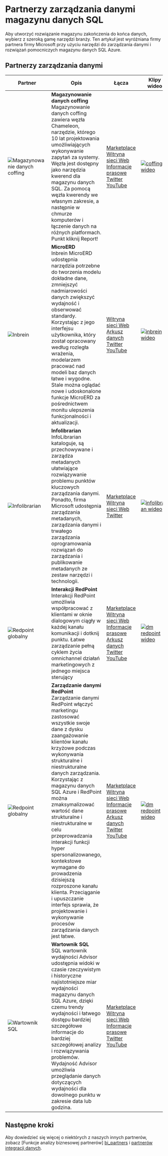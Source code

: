 <properties
   pageTitle="Partnerzy zarządzania danych SQL Data Warehouse | Microsoft Azure"
   description="Wykaz danych innych firm zarządzania partnerom rozwiązania, które obsługują magazynu danych SQL."
   services="sql-data-warehouse"
   documentationCenter="NA"
   authors="jrowlandjones"
   manager="barbkess"
   editor=""/>

<tags
   ms.service="sql-data-warehouse"
   ms.devlang="NA"
   ms.topic="article"
   ms.tgt_pltfrm="NA"
   ms.workload="data-services"
   ms.date="08/17/2016"
   ms.author="jrj;barbkess;sonyama"/>

# <a name="sql-data-warehouse-data-management-partners"></a>Partnerzy zarządzania danymi magazynu danych SQL

Aby utworzyć rozwiązanie magazynu zakończenia do końca danych, wybierz z szeroką gamę narzędzi branży. Ten artykuł jest wyróżniana firmy partnera firmy Microsoft przy użyciu narzędzi do zarządzania danymi i rozwiązań pomocniczych magazynu danych SQL Azure.

## <a name="our-data-management-partners"></a>Partnerzy zarządzania danymi

| Partner | Opis | Łącza | Klipy wideo |
| ------- | ----------- | ----- | ------ |
| ![Magazynowanie danych coffing][1] |**Magazynowanie danych coffing**<br>Magazynowanie danych coffing zawiera węzła Chameleon, narzędzie, którego 10 lat projektowania umożliwiających wykonywanie zapytań za systemy. Węzła jest dostępny jako narzędzia kwerend dla magazynu danych SQL. Za pomocą węzła kwerendy we własnym zakresie, a następnie w chmurze komputerów i łączenie danych na różnych platformach. Punkt kliknij Report! | [Marketplace][coffing_marketplace]<br>[Witryna sieci Web][coffing_website]<br>[Informacje prasowe][coffing_press]<br>[Twitter][coffing_twitter]<br>[YouTube][coffing_youtube] | [![coffing wideo](./media/sql-data-warehouse-partner-data-management/coffing_video.jpg)](https://www.youtube.com/watch?v=N5GSxBEySFc) |
| ![Inbrein][2] |**MicroERD**<br>Inbrein MicroERD udostępnia narzędzia potrzebne do tworzenia modelu dokładne dane, zmniejszyć nadmiarowości danych zwiększyć wydajność i obserwować standardy. Korzystając z jego interfejsu użytkownika, który został opracowany według rozległa wrażenia, modelarzem pracować nad modeli baz danych łatwe i wygodne. Stale można oglądać nowe i udoskonalone funkcje MicroERD za pośrednictwem monitu ulepszenia funkcjonalności i aktualizacji.  | [Witryna sieci Web][inbrein_website]<br>[Arkusz danych][inbrein_datasheet]<br>[Twitter][inbrein_twitter]<br>[YouTube][inbrein_youtube] | [![inbrein wideo](./media/sql-data-warehouse-partner-data-management/inbrein_video.jpg)](https://www.youtube.com/watch?v=IGHSAk4bxdE)|
| ![Infolibrarian][3] |**Infolibrarian**<br>InfoLibrarian kataloguje, są przechowywane i zarządza metadanych ułatwiające rozwiązywanie problemu punktów kluczowych zarządzania danymi. Ponadto, firma Microsoft udostępnia zarządzania metadanych, zarządzania danymi i trwałego zarządzania oprogramowania rozwiązań do zarządzania i publikowanie metadanych ze zestaw narzędzi i technologii. | [Marketplace][infolibrarian_marketplace]<br>[Witryna sieci Web][infolibrarian_website]<br>[Twitter][infolibrarian_twitter] | [![infolibrarian wideo](./media/sql-data-warehouse-partner-data-management/infolibrarian_video.png)](http://www.infolibcorp.com/metadata-management-videos/vdbplayer.swf?volume=100&url=video/infolibrarian-azure-provisioning.mp4) |
| ![Redpoint globalny][4] |**Interakcji RedPoint**<br>Interakcji RedPoint umożliwia współpracować z klientami w oknie dialogowym ciągły w każdej kanału komunikacji i dotknij punktu. Łatwe zarządzanie pełną cyklem życia omnichannel działań marketingowych z jednego miejsca sterujący | [Marketplace][redpoint_it_marketplace]<br>[Witryna sieci Web][redpoint_it_website]<br>[Informacje prasowe][redpoint_press]<br>[Arkusz danych][redpoint_it_datasheet]<br>[Twitter][redpoint_twitter]<br>[YouTube][redpoint_youtube] | [![dm redpoint wideo](./media/sql-data-warehouse-partner-data-management/redpoint_it_video.jpg)](https://vimeo.com/103715582) |
| ![Redpoint globalny][4] |**Zarządzanie danymi RedPoint**<br>Zarządzanie danymi RedPoint włączyć marketingu zastosować wszystkie swoje dane z dysku zaangażowanie klientów kanału krzyżowe podczas wykonywania strukturalne i niestrukturalne danych zarządzania. Korzystając z magazynu danych SQL Azure i RedPoint można zmaksymalizować wartość dane strukturalne i niestrukturalne w celu przeprowadzania interakcji funkcji hyper spersonalizowanego, kontekstowe wymagane do prowadzenia dzisiejszą rozproszone kanału klienta. Przeciąganie i upuszczanie interfejs sprawia, że projektowanie i wykonywanie procesów zarządzania danych jest łatwe. | [Marketplace][redpoint_dm_marketplace]<br>[Witryna sieci Web][redpoint_dm_website]<br>[Informacje prasowe][redpoint_press]<br>[Arkusz danych][redpoint_dm_datasheet]<br>[Twitter][redpoint_twitter]<br>[YouTube][redpoint_youtube] | [![dm redpoint wideo](./media/sql-data-warehouse-partner-data-management/redpoint_dm_video.jpg)](https://vimeo.com/103715581) |
| ![Wartownik SQL][5] |**Wartownik SQL**<br>SQL wartownik wydajności Advisor udostępnia widoki w czasie rzeczywistym i historyczne najistotniejsze miar wydajności magazynu danych SQL Azure, dzięki czemu trendy wydajności i łatwego dostępu bardziej szczegółowe informacje do bardziej szczegółowej analizy i rozwiązywania problemów. Wydajność Advisor umożliwia przeglądanie danych dotyczących wydajności dla dowolnego punktu w zakresie data lub godzina. | [Marketplace][sql_sentry_marketplace]<br>[Witryna sieci Web][sql_sentry_website]<br>[Informacje prasowe][sql_sentry_press]<br>[Twitter][sql_sentry_twitter]<br>[YouTube][sql_sentry_youtube] | |

## <a name="next-steps"></a>Następne kroki

Aby dowiedzieć się więcej o niektórych z naszych innych partnerów, zobacz [Funkcje analizy biznesowej partnerów] [ bi_partners] i [partnerów integracji danych][di_partners].

<!--Image references-->
[1]: ./media/sql-data-warehouse-partner-data-management/coffing_data_warehousing_logo.png
[2]: ./media/sql-data-warehouse-partner-data-management/inbrein_logo.png
[3]: ./media/sql-data-warehouse-partner-data-management/infolibrarian_logo.png
[4]: ./media/sql-data-warehouse-partner-data-management/redpoint_global_logo.png
[5]: ./media/sql-data-warehouse-partner-data-management/sql_sentry_logo.png

<!--Article links-->
[bi_partners]: ./sql-data-warehouse-partner-business-intelligence.md
[dm_partners]: ./sql-data-warehouse-partner-data-management.md
[di_partners]: ./sql-data-warehouse-partner-data-integration.md

<!--Website links -->
[coffing_website]:http://www.coffingdw.com/software/nexus/
[inbrein_website]:http://microerd.com/
[infolibrarian_website]:http://www.infolibcorp.com/metadata-management/software-tools
[redpoint_it_website]:http://www.redpoint.net/products/customer-interaction-management/
[redpoint_dm_website]:http://www.redpoint.net/products/data-management-solutions/
[sql_sentry_website]:http://www.sqlsentry.com/solutions/business-analytics/

<!--ebook Links-->

<!--Datasheet Links-->
<!--[coffing_datasheet]:-->
[inbrein_datasheet]:http://microerd.com/images/MicroERD_Manual/MicroERD_Manual.pdf
<!--[infolibrarian_datasheet]:-->
[redpoint_it_datasheet]:http://www.redpoint.net/wp-content/uploads/2016/06/RedPoint-Interaction-FS-wordle-8.5x11-RPIUS0815-07-PRINT.pdf
[redpoint_dm_datasheet]:http://www.redpoint.net/wp-content/uploads/2014/09/RedPoint-Data-Management-FS-V2-wordle-8.5x11-0216-WEB.pdf
<!--[sql_sentry_datasheet]:-->

<!--Marketplace Links -->
[coffing_marketplace]:https://azure.microsoft.com/en-us/marketplace/partners/nexus/nexus-chameleon-9/ 
<!--[inbrein_marketplace]:-->
[infolibrarian_marketplace]:https://azure.microsoft.com/en-us/marketplace/partners/infolibrarian/infolibrarian-metadata-management-server/
[redpoint_it_marketplace]:https://azure.microsoft.com/en-us/marketplace/partners/redpoint-global/redpoint-interaction/
[redpoint_dm_marketplace]:https://azure.microsoft.com/en-us/marketplace/partners/redpoint-global/redpoint-rpdm/ 
[sql_sentry_marketplace]:https://azure.microsoft.com/en-us/marketplace/partners/sqlsentry/sqlsentryplatform/

<!--Press links-->
[coffing_press]:http://www.coffingdw.com/press-release-nexus-tuned-for-azure-sql-data-warehouse/
<!--[inbrein_press]:-->
<!--[infolibrarian_press]:-->
[redpoint_press]:http://www.redpoint.net/press/redpoint-global-announces-support-for-microsoft-azure-sql-data-warehouse-microsoft-azure-data-lake-service/
[sql_sentry_press]:http://blogs.sqlsentry.com/davidbenoit/sql-sentry-v9-aps-sql-dw/


<!--YouTube links-->
[coffing_youtube]:https://www.youtube.com/channel/UC8o1zhc9tNp9ve6vDn34tkw
[inbrein_youtube]:https://www.youtube.com/channel/UCHTYjFFaTpo6bPAtuxgdZig
<!--[infolibrarian_youtube]:-->
[redpoint_youtube]:https://www.youtube.com/user/RedPointGlobal
[sql_sentry_youtube]:https://www.youtube.com/user/SQLSentry

<!--Twitter links-->
[coffing_twitter]:https://twitter.com/CoffingDW
[inbrein_twitter]:https://twitter.com/microerd
[infolibrarian_twitter]:https://twitter.com/InfoLibCorp
[redpoint_twitter]:https://twitter.com/RedPointGlobal
[sql_sentry_twitter]:https://twitter.com/SQLSentry

<!--Video links-->
